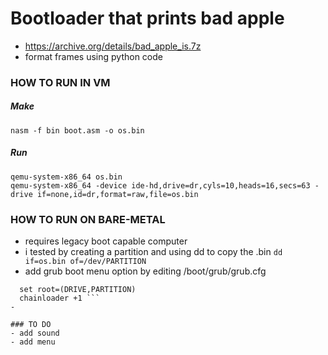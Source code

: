 # Bootloader that prints bad apple

- https://archive.org/details/bad_apple_is.7z
- format frames using python code

### HOW TO RUN IN VM
##### Make
``` nasm -f bin boot.asm -o os.bin ```
##### Run
```qemu-system-x86_64 os.bin ```  
```qemu-system-x86_64 -device ide-hd,drive=dr,cyls=10,heads=16,secs=63 -drive if=none,id=dr,format=raw,file=os.bin```
### HOW TO RUN ON BARE-METAL
- requires legacy boot capable computer
- i tested by creating a partition and using dd to copy the .bin
```dd if=os.bin of=/dev/PARTITION```
- add grub boot menu option by editing /boot/grub/grub.cfg
```menuentry 'CHOSEN_NAME' {
  set root=(DRIVE,PARTITION)
  chainloader +1 ```
- 

### TO DO
- add sound
- add menu
